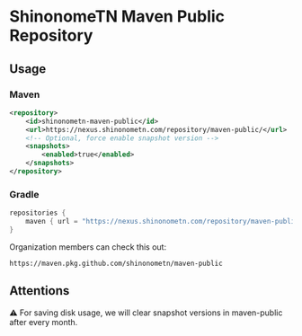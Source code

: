 # ShinonomeTN Maven Public Repository

## Usage

### Maven

```xml
<repository>
    <id>shinonometn-maven-public</id>
    <url>https://nexus.shinonometn.com/repository/maven-public/</url>
    <!-- Optional, force enable snapshot version -->
    <snapshots>
        <enabled>true</enabled>
    </snapshots>
</repository>
```

### Gradle 

```groovy
repositories {
    maven { url = "https://nexus.shinonometn.com/repository/maven-public/" }
}
```

Organization members can check this out:

```
https://maven.pkg.github.com/shinonometn/maven-public
```

## Attentions

⚠️ For saving disk usage, we will clear snapshot versions in maven-public after every month.
